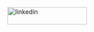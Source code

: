 <!-- ### Hi there 👋 -->

<!--
**vishalpatel0/vishalpatel0** is a ✨ _special_ ✨ repository because its `README.md` (this file) appears on your GitHub profile.

Here are some ideas to get you started:

- 🔭 I’m currently working on ...
- 🌱 I’m currently learning ...
- 👯 I’m looking to collaborate on ...
- 🤔 I’m looking for help with ...
- 💬 Ask me about ...
- 📫 How to reach me: ...
- 😄 Pronouns: ...
- ⚡ Fun fact: ...
-->

 <a href="https://www.linkedin.com/in/vishal-patel-53037673">
    <img src="https://icon-library.com/images/small-linkedin-icon/small-linkedin-icon-14.jpg" alt="linkedin" style="width:180px;height:40px;">
    </a>
